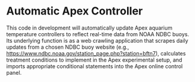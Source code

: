 # Automatic Apex Controller

This code in development will automatically update Apex aquarium temperature controllers to reflect real-time data from NOAA NDBC buoys. Its underlying function is as a web crawling application that scrapes daily updates from a chosen NDBC buoy website (e.g., https://www.ndbc.noaa.gov/station_page.php?station=bftn7), calculates treatment conditions to implement in the Apex experimental setup, and imports appropriate conditional statements into the Apex online control panel.
